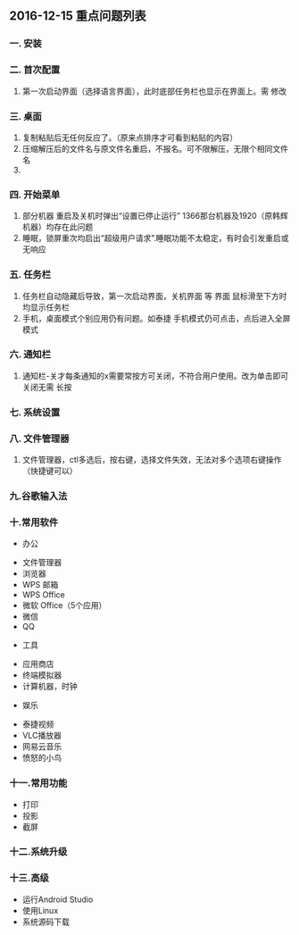 ## 2016-12-15 重点问题列表

### 一. 安装  

### 二. 首次配置
 1. 第一次启动界面（选择语言界面），此时底部任务栏也显示在界面上。需 修改

### 三. 桌面
 1. 复制粘贴后无任何反应了。（原来点排序才可看到粘贴的内容）
 2. 压缩解压后的文件名与原文件名重启，不报名。可不限解压，无限个相同文件名
 3. 
 
### 四. 开始菜单
 1. 部分机器 重启及关机时弹出“设置已停止运行” 1366那台机器及1920（原韩辉机器）均存在此问题
 2. 睡眠，锁屏重次均启出“超级用户请求”.睡眠功能不太稳定，有时会引发重启或无响应
 
### 五. 任务栏
 1. 任务栏自动隐藏后导致，第一次启动界面，关机界面 等 界面 鼠标滑至下方时均显示任务栏
 2. 手机，桌面模式个别应用仍有问题。如泰捷 手机模式仍可点击，点后进入全屏模式
 
### 六. 通知栏
 1.  通知栏-关才每条通知的x需要常按方可关闭，不符合用户使用。改为单击即可关闭无需 长按

### 七. 系统设置


### 八. 文件管理器
1. 文件管理器，ctl多选后，按右键，选择文件失效，无法对多个选项右键操作（快捷键可以）


### 九.谷歌输入法

### 十.常用软件
* 办公
 - 文件管理器
 - 浏览器
 - WPS 邮箱
 - WPS Office
 - 微软 Office（5个应用）
 - 微信
 - QQ

* 工具
 - 应用商店
 - 终端模拟器
 - 计算机器，时钟

* 娱乐
 - 泰捷视频
 - VLC播放器
 - 网易云音乐
 - 愤怒的小鸟

### 十一.常用功能
- 打印
- 投影
- 截屏


### 十二.系统升级

### 十三.高级
 - 运行Android Studio
 - 使用Linux
 - 系统源码下载







